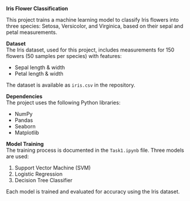 **Iris Flower Classification**  

This project trains a machine learning model to classify Iris flowers into three species: Setosa, Versicolor, and Virginica, based on their sepal and petal measurements.  

**Dataset**  
The Iris dataset, used for this project, includes measurements for 150 flowers (50 samples per species) with features:  
- Sepal length & width  
- Petal length & width  

The dataset is available as `iris.csv` in the repository.  

**Dependencies**  
The project uses the following Python libraries:  
- NumPy  
- Pandas  
- Seaborn  
- Matplotlib  

**Model Training**  
The training process is documented in the `Task1.ipynb` file. Three models are used:  
1. Support Vector Machine (SVM)  
2. Logistic Regression  
3. Decision Tree Classifier  

Each model is trained and evaluated for accuracy using the Iris dataset.  
